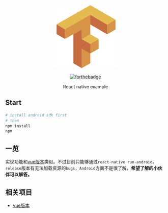 <div align="center">

<img src="https://raw.githubusercontent.com/JiangWeixian/tf-mobilenet-vue/webpack-stage-young/build/logo.png" style="width: 100"/>


[![forthebadge](https://forthebadge.com/images/badges/built-by-codebabes.svg)](https://forthebadge.com)

<p>React native example</p>
</div>

## Start

```bash
# install android sdk first
# then
npm install
npm 
```

## 一览

实现功能和[vue版本](https://github.com/JiangWeixian/tf-mobilenet-vue)类似。不过目前只能够通过`react-native run-android`。`release`版本有无法加载资源的`bugs`，`Android`方面不是很了解，**希望了解的小伙伴可以解答。**


## 相关项目

* [vue版本](https://github.com/JiangWeixian/tf-mobilenet-vue)